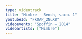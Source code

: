 ```yaml
---
type: videotrack
title: "Mimbre - Bench, часть 1"
youtubeId: "FkOAP_2NuX8"
videoevents: "Spoffin — 2014"
videoartists: ["Mimbre"]
---
```

